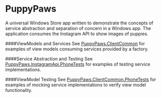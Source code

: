 PuppyPaws
=========
A universal Windows Store app written to demonstrate the concepts of service abstraction and separation of concern in a Windows app.
The application consumes the Instagram API to show images of puppies.

####ViewModels and Services
See [PuppyPaws.ClientCommon](PuppyPaws.ClientCommon) for examples of view models consuming services provided by a factory.

####Service Abstraction and Testing
See [PuppyPaws.InstagramApi.PhoneTests](PuppyPaws.InstagramApi.PhoneTests) for examples of testing service implementations. 

####ViewModel Testing
See [PuppyPaws.ClientCommon.PhoneTests](PuppyPaws.ClientCommon.PhoneTests) for examples of mocking service implementations to verify view model functionality.
